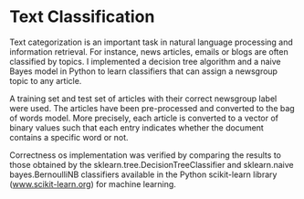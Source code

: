 # Text Classification

Text categorization is an important task in natural language processing and information 
retrieval. For instance, news articles, emails or blogs are often classified by topics. 
I implemented a decision tree algorithm and a naive Bayes model in Python to learn 
classifiers that can assign a newsgroup topic to any article. 

A training set and test set of articles with their correct newsgroup label were used.
The articles have been pre-processed and converted to the bag of words model. More 
precisely, each article is converted to a vector of binary values such that each entry 
indicates whether the document contains a specific word or not. 

Correctness os implementation was verified by comparing the results to those obtained 
by the sklearn.tree.DecisionTreeClassifier and sklearn.naive bayes.BernoulliNB classifiers
available in the Python scikit-learn library (www.scikit-learn.org) for machine learning.
